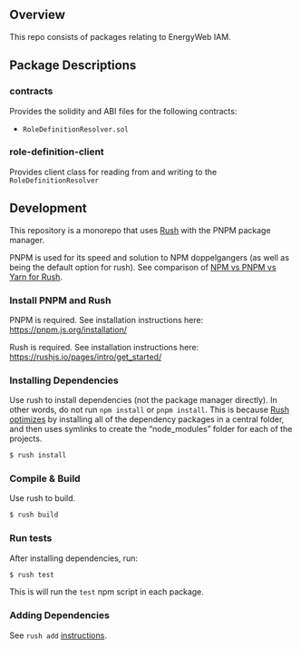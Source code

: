 ## Overview

This repo consists of packages relating to EnergyWeb IAM.

## Package Descriptions

### contracts

Provides the solidity and ABI files for the following contracts:

- `RoleDefinitionResolver.sol`

### role-definition-client

Provides client class for reading from and writing to the `RoleDefinitionResolver`

## Development

This repository is a monorepo that uses [Rush](https://rushjs.io/) with the PNPM package manager.

PNPM is used for its speed and solution to NPM doppelgangers (as well as being the default option for rush). See comparison of [NPM vs PNPM vs Yarn for Rush](https://rushjs.io/pages/maintainer/package_managers/).

### Install PNPM and Rush

PNPM is required. See installation instructions here: https://pnpm.js.org/installation/

Rush is required. See installation instructions here: https://rushjs.io/pages/intro/get_started/

### Installing Dependencies

Use rush to install dependencies (not the package manager directly).
In other words, do not run `npm install` or `pnpm install`.
This is because [Rush optimizes](https://rushjs.io/pages/developer/new_developer/) by installing all of the dependency packages in a central folder, and then uses symlinks to create the “node_modules” folder for each of the projects.

```sh
$ rush install
```

### Compile & Build

Use rush to build.

```sh
$ rush build
```

### Run tests

After installing dependencies, run:

```sh
$ rush test
```

This is will run the `test` npm script in each package.

### Adding Dependencies

See `rush add` [instructions](https://rushjs.io/pages/commands/rush_add/).
